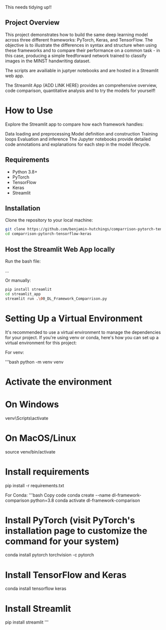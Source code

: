 This needs tidying up!!

## Project Overview

This project demonstrates how to build the same deep learning model across three different frameworks: PyTorch, Keras, and TensorFlow. The objective is to illustrate the differences in syntax and structure when using these frameworks and to compare their performance on a common task - in this case, producing a simple feedforward network trained to classify images in the MINST handwriting dataset.

The scripts are availiable in juptyer notebooks and are hosted in a Streamlit web app.

The Streamlit App (ADD LINK HERE) provides an comprehensive overview, code comparison, quantitative analysis and to try the models for yourself!

# How to Use

Explore the Streamlit app to compare how each framework handles:

Data loading and preprocessing
Model definition and construction
Training loops
Evaluation and inference
The Jupyter notebooks provide detailed code annotations and explanations for each step in the model lifecycle.

## Requirements

- Python 3.8+
- PyTorch
- TensorFlow
- Keras
- Streamlit

## Installation

Clone the repository to your local machine:

```bash
git clone https://github.com/benjamin-hutchings/comparrison-pytorch-tensorflow-keras.git
cd comparrison-pytorch-tensorflow-keras
```

## Host the Streamlit Web App locally

Run the bash file:

...

Or manually:

```bash
pip install streamlit
cd streamlit_app
streamlit run .\00_DL_Framework_Comparrison.py
```

# Setting Up a Virtual Environment

It's recommended to use a virtual environment to manage the dependencies for your project. If you're using venv or conda, here's how you can set up a virtual environment for this project:

For venv:

'''bash
python -m venv venv
# Activate the environment
# On Windows
venv\Scripts\activate
# On MacOS/Linux
source venv/bin/activate

# Install requirements
pip install -r requirements.txt


For Conda:
'''bash
Copy code
conda create --name dl-framework-comparison python=3.8
conda activate dl-framework-comparison

# Install PyTorch (visit PyTorch's installation page to customize the command for your system)
conda install pytorch torchvision -c pytorch

# Install TensorFlow and Keras
conda install tensorflow keras

# Install Streamlit
pip install streamlit
'''


